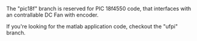 The "pic18f" branch is reserved for PIC 18f4550 code, that interfaces 
with an contrallable DC Fan with encoder.

If you're looking for the matlab application code, checkout the "ufpi" 
branch.
